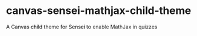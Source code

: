 canvas-sensei-mathjax-child-theme
=================================

A Canvas child theme for Sensei to enable MathJax in quizzes
